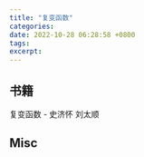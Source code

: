 ```yaml
---
title: "复变函数"
categories: 
date: 2022-10-28 06:28:58 +0800
tags: 
excerpt: 
---
```





## 书籍


复变函数 - 史济怀 刘太顺





## Misc




